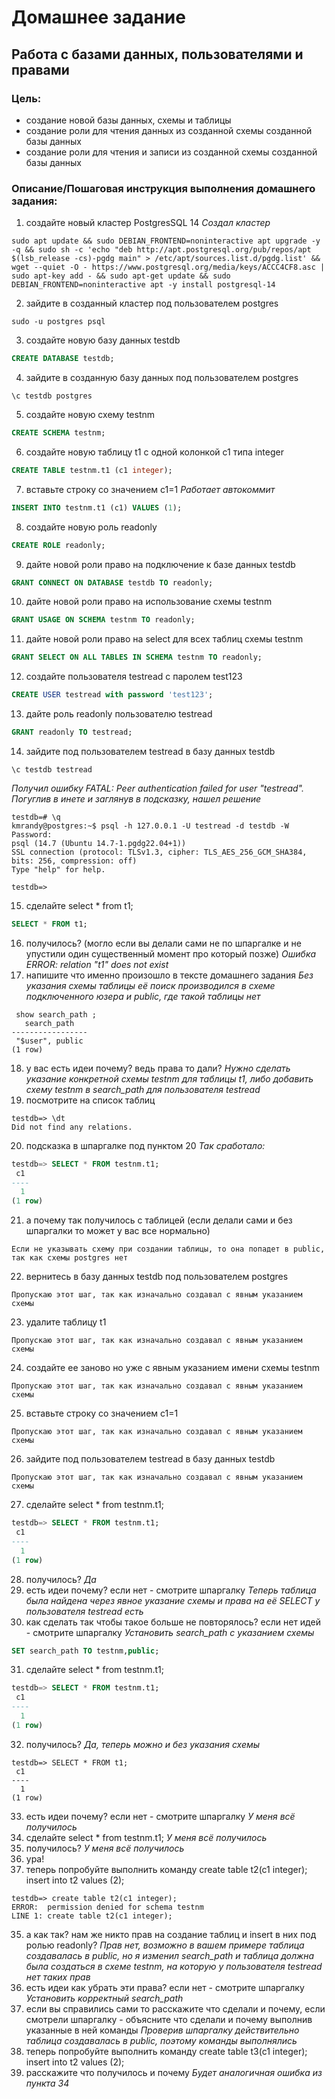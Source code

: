 # Домашнее задание
## Работа с базами данных, пользователями и правами

### Цель:
- создание новой базы данных, схемы и таблицы
- создание роли для чтения данных из созданной схемы созданной базы данных
- создание роли для чтения и записи из созданной схемы созданной базы данных

### Описание/Пошаговая инструкция выполнения домашнего задания:
1) создайте новый кластер PostgresSQL 14
_Создал кластер_
```
sudo apt update && sudo DEBIAN_FRONTEND=noninteractive apt upgrade -y -q && sudo sh -c 'echo "deb http://apt.postgresql.org/pub/repos/apt $(lsb_release -cs)-pgdg main" > /etc/apt/sources.list.d/pgdg.list' && wget --quiet -O - https://www.postgresql.org/media/keys/ACCC4CF8.asc | sudo apt-key add - && sudo apt-get update && sudo DEBIAN_FRONTEND=noninteractive apt -y install postgresql-14
```
2) зайдите в созданный кластер под пользователем postgres
```
sudo -u postgres psql
```
3) создайте новую базу данных testdb
```sql
CREATE DATABASE testdb;
```
4) зайдите в созданную базу данных под пользователем postgres
```
\c testdb postgres
```
5) создайте новую схему testnm
```sql
CREATE SCHEMA testnm;
```
6) создайте новую таблицу t1 с одной колонкой c1 типа integer
```sql
CREATE TABLE testnm.t1 (c1 integer);
```
7) вставьте строку со значением c1=1
_Работает автокоммит_
```sql
INSERT INTO testnm.t1 (c1) VALUES (1);
```
8) создайте новую роль readonly
```sql
CREATE ROLE readonly;
```
9) дайте новой роли право на подключение к базе данных testdb
```sql
GRANT CONNECT ON DATABASE testdb TO readonly;
```
10) дайте новой роли право на использование схемы testnm
```sql
GRANT USAGE ON SCHEMA testnm TO readonly;
```
11) дайте новой роли право на select для всех таблиц схемы testnm
```sql
GRANT SELECT ON ALL TABLES IN SCHEMA testnm TO readonly;
```
12) создайте пользователя testread с паролем test123
```sql
CREATE USER testread with password 'test123';
```
13) дайте роль readonly пользователю testread
```sql
GRANT readonly TO testread; 
```
14) зайдите под пользователем testread в базу данных testdb
```
\c testdb testread
```
_Получил ошибку FATAL:  Peer authentication failed for user "testread". Погуглив в инете и заглянув в подсказку, нашел решение_
```
testdb=# \q
kmrandy@postgres:~$ psql -h 127.0.0.1 -U testread -d testdb -W
Password:
psql (14.7 (Ubuntu 14.7-1.pgdg22.04+1))
SSL connection (protocol: TLSv1.3, cipher: TLS_AES_256_GCM_SHA384, bits: 256, compression: off)
Type "help" for help.

testdb=>
```
15) сделайте select * from t1;
```sql
SELECT * FROM t1;
```
16) получилось? (могло если вы делали сами не по шпаргалке и не упустили один существенный момент про который позже)
_Ошибка ERROR:  relation "t1" does not exist_
17) напишите что именно произошло в тексте домашнего задания
_Без указания схемы таблицы её поиск производился в схеме подключенного юзера и public, где такой таблицы нет_
```
 show search_path ;
   search_path
-----------------
 "$user", public
(1 row)
```
18) у вас есть идеи почему? ведь права то дали?
_Нужно сделать указание конкретной схемы testnm для таблицы t1, либо добавить схему testnm в search_path для пользователя testread_
19) посмотрите на список таблиц
```
testdb=> \dt
Did not find any relations.
```
20) подсказка в шпаргалке под пунктом 20
_Так сработало:_
```sql
testdb=> SELECT * FROM testnm.t1;
 c1
----
  1
(1 row)
```
21) а почему так получилось с таблицей (если делали сами и без шпаргалки то может у вас все нормально)
```
Если не указывать схему при создании таблицы, то она попадет в public, так как схемы postgres нет
```
22) вернитесь в базу данных testdb под пользователем postgres
```
Пропускаю этот шаг, так как изначально создавал с явным указанием схемы
```
23) удалите таблицу t1
```
Пропускаю этот шаг, так как изначально создавал с явным указанием схемы
```
24) создайте ее заново но уже с явным указанием имени схемы testnm
```
Пропускаю этот шаг, так как изначально создавал с явным указанием схемы
```
25) вставьте строку со значением c1=1
```
Пропускаю этот шаг, так как изначально создавал с явным указанием схемы
```
26) зайдите под пользователем testread в базу данных testdb
```
Пропускаю этот шаг, так как изначально создавал с явным указанием схемы
```
27) сделайте select * from testnm.t1;
```sql
testdb=> SELECT * FROM testnm.t1;
 c1
----
  1
(1 row)
```
28) получилось?
_Да_
29) есть идеи почему? если нет - смотрите шпаргалку
_Теперь таблица была найдена через явное указание схемы и права на её SELECT у пользователя testread есть_
30) как сделать так чтобы такое больше не повторялось? если нет идей - смотрите шпаргалку
_Установить search_path с указанием схемы_
```sql
SET search_path TO testnm,public;
```
31) сделайте select * from testnm.t1;
```sql
testdb=> SELECT * FROM testnm.t1;
 c1
----
  1
(1 row)
```
32) получилось?
_Да, теперь можно и без указания схемы_
```
testdb=> SELECT * FROM t1;
 c1
----
  1
(1 row)
```
33) есть идеи почему? если нет - смотрите шпаргалку
_У меня всё получилось_
31) сделайте select * from testnm.t1;
_У меня всё получилось_
32) получилось?
_У меня всё получилось_
33) ура!
34) теперь попробуйте выполнить команду create table t2(c1 integer); insert into t2 values (2);
```
testdb=> create table t2(c1 integer);
ERROR:  permission denied for schema testnm
LINE 1: create table t2(c1 integer);
```
35) а как так? нам же никто прав на создание таблиц и insert в них под ролью readonly?
_Прав нет, возможно в вашем примере таблица создавалась в public, но я изменил search_path и таблица должна была создаться в схеме testnm, на которую у пользователя testread нет таких прав_
36) есть идеи как убрать эти права? если нет - смотрите шпаргалку
_Установить корректный search_path_
37) если вы справились сами то расскажите что сделали и почему, если смотрели шпаргалку - объясните что сделали и почему выполнив указанные в ней команды
_Проверив шпаргалку действительно таблица создавалась в public, поэтому команды выполнялись_
38) теперь попробуйте выполнить команду create table t3(c1 integer); insert into t2 values (2);
39) расскажите что получилось и почему
_Будет аналогичная ошибка из пункта 34_